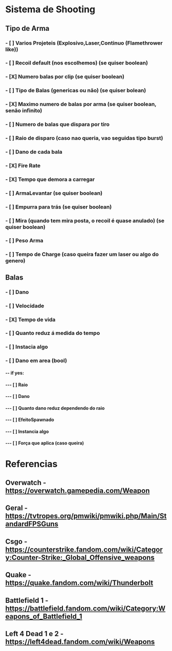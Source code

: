 # Sistema de Shooting

## Tipo de Arma
### - [ ] Varios Projeteis (Explosivo,Laser,Continuo (Flamethrower like))
### - [ ] Recoil default (nos escolhemos) (se quiser boolean)
### - [X] Numero balas por clip (se quiser boolean)
### - [ ] Tipo de Balas (genericas ou não) (se quiser bolean)
### - [X] Maximo numero de balas por arma (se quiser boolean, senão infinito)
### - [ ] Numero de balas que dispara por tiro
### - [ ] Raio de disparo (caso nao queria, vao seguidas tipo burst)
### - [ ] Dano de cada bala
### - [X] Fire Rate
### - [X] Tempo que demora a carregar
### - [ ] ArmaLevantar (se quiser boolean)
### - [ ] Empurra para trás (se quiser boolean)
### - [ ] Mira (quando tem mira posta, o recoil é quase anulado) (se quiser boolean)
### - [ ] Peso Arma
### - [ ] Tempo de Charge  (caso queira fazer um laser ou algo do genero)
## Balas
### - [ ] Dano
### - [ ] Velocidade
### - [X] Tempo de vida
### - [ ] Quanto reduz á medida do tempo
### - [ ] Instacia algo
### - [ ] Dano em area (bool)
#### -- if yes:
#### --- [ ] Raio
#### --- [ ] Dano
#### --- [ ] Quanto dano reduz dependendo do raio
#### --- [ ] EfeitoSpawnado
#### --- [ ] Instancia algo
 #### --- [ ] Força que aplica (caso queira)

# Referencias 
## Overwatch - https://overwatch.gamepedia.com/Weapon
## Geral - https://tvtropes.org/pmwiki/pmwiki.php/Main/StandardFPSGuns
## Csgo - https://counterstrike.fandom.com/wiki/Category:Counter-Strike:_Global_Offensive_weapons
## Quake - https://quake.fandom.com/wiki/Thunderbolt
## Battlefield 1 - https://battlefield.fandom.com/wiki/Category:Weapons_of_Battlefield_1
## Left 4 Dead 1 e 2 - https://left4dead.fandom.com/wiki/Weapons
